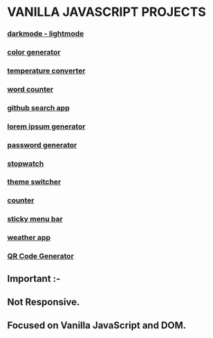 # VANILLA JAVASCRIPT PROJECTS

### [darkmode - lightmode](https://dreamy-pasca-9e56e7.netlify.app/)

### [color generator](http://cgen.surge.sh/)

### [temperature converter](https://temp-conv.surge.sh/)

### [word counter](https://illustrious-pika-284515.netlify.app/)

### [github search app](https://candid-clafoutis-a41a36.netlify.app/)

### [lorem ipsum generator](https://gentle-bublanina-24cd5a.netlify.app/)

### [password generator](https://storied-otter-48c1fd.netlify.app/)

### [stopwatch](https://deft-faun-9f3bd2.netlify.app/)

### [theme switcher](https://heroic-puppy-95dd0e.netlify.app/)

### [counter](https://vermillion-sawine-e58aa0.netlify.app/)

### [sticky menu bar](https://radiant-cassata-81a576.netlify.app/)

### [weather app](https://fascinating-florentine-162d0c.netlify.app/)

### [QR Code Generator](https://meek-kataifi-e31fe3.netlify.app/)

## Important :-

## Not Responsive.

## Focused on Vanilla JavaScript and DOM.
